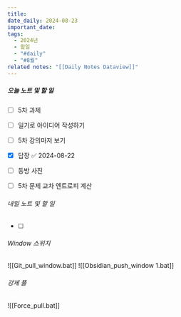 ```yaml
---
title: 
date_daily: 2024-08-23
important_date: 
tags:
  - 2024년
  - 할일
  - "#daily"
  - "#8월"
related notes: "[[Daily Notes Dataview]]"
---
```

##### 오늘 노트 및 할 일 
- [ ] 5차 과제
- [ ] 일기로 아이디어 작성하기
- [ ] 5차 강의마저 보기
- [x] 답장 ✅ 2024-08-22
- [ ] 동방 사진
- [ ] 5차 문제 교차 엔트로피 계산




###### 내일 노트 및 할 일
- [ ] 


######  Window 스위치
![[Git_pull_window.bat]]
![[Obsidian_push_window 1.bat]]



###### 강제 풀
![[Force_pull.bat]]